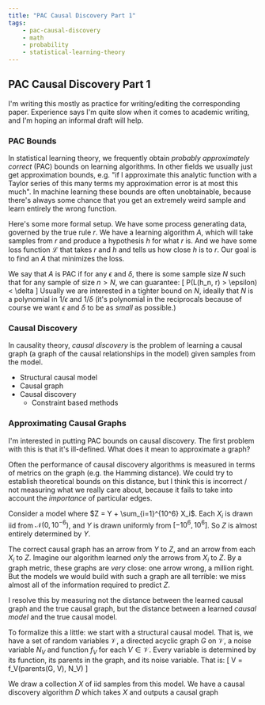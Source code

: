 ```yaml
---
title: "PAC Causal Discovery Part 1"
tags:
    - pac-causal-discovery
    - math
    - probability
    - statistical-learning-theory
---
```


## PAC Causal Discovery Part 1

I'm writing this mostly as practice for writing/editing the corresponding paper. Experience says I'm quite slow when it comes to academic writing, and I'm hoping an informal draft will help.

### PAC Bounds
In statistical learning theory, we frequently obtain *probably approximately correct* (PAC) bounds on learning algorithms. In other fields we usually just get approximation bounds, e.g. "if I approximate this analytic function with a Taylor series of this many terms my approximation error is at most this much". In machine learning these bounds are often unobtainable, because there's always some chance that you get an extremely weird sample and learn entirely the wrong function.

Here's some more formal setup. We have some process generating data, governed by the true rule $r$. We have a learning algorithm $A$, which will take samples from $r$ and produce a hypothesis $h$ for what $r$ is. And we have some loss function $\mathcal{L}$ that takes $r$ and $h$ and tells us how close $h$ is to $r$. Our goal is to find an $A$ that minimizes the loss.

We say that $A$ is PAC if for any $\epsilon$ and $\delta$, there is some sample size $N$ such that for any sample of size $n > N$, we can guarantee:
\[
    P(L(h_n, r) > \epsilon) < \delta
\]
Usually we are interested in a tighter bound on $N$, ideally that $N$ is a polynomial in $1/\epsilon$ and $1/\delta$ (it's polynomial in the reciprocals because of course we want $\epsilon$ and $\delta$ to be as *small* as possible.)


### Causal Discovery
In causality theory, *causal discovery* is the problem of learning a causal graph (a graph of the causal relationships in the model) given samples from the model.

- Structural causal model
- Causal graph
- Causal discovery
    - Constraint based methods


### Approximating Causal Graphs
I'm interested in putting PAC bounds on causal discovery. The first problem with this is that it's ill-defined. What does it mean to approximate a graph?

Often the performance of causal discovery algorithms is measured in terms of metrics on the graph (e.g. the Hamming distance). We could try to establish theoretical bounds on this distance, but I think this is incorrect / not measuring what we really care about, because it fails to take into account the *importance* of particular edges.

Consider a model where $Z = Y + \sum_{i=1}^{10^6} X_i$. Each $X_i$ is drawn iid from $\mathcal{N}(0, 10^{-6})$, and $Y$ is drawn uniformly from $[-10^6, 10^6]$. So $Z$ is almost entirely determined by $Y$.

The correct causal graph has an arrow from $Y$ to $Z$, and an arrow from each $X_i$ to $Z$. Imagine our algorithm learned *only* the arrows from $X_i$ to $Z$. By a graph metric, these graphs are *very* close: one arrow wrong, a million right. But the models we would build with such a graph are all terrible: we miss almost all of the information required to predict $Z$.

I resolve this by measuring not the distance between the learned causal graph and the true causal graph, but the distance between a learned *causal model* and the true causal model.

To formalize this a little: we start with a structural causal model. That is, we have a set of random variables $\mathcal{V}$, a directed acyclic graph $G$ on $\mathcal{V}$, a noise variable $N_V$ and function $f_V$ for each $V \in \mathcal{V}$. Every variable is determined by its function, its parents in the graph, and its noise variable. That is:
\[
V = f_V(parents(G, V), N_V)
\]

We draw a collection $X$ of iid samples from this model. We have a causal discovery algorithm $D$ which takes $X$ and outputs a causal graph